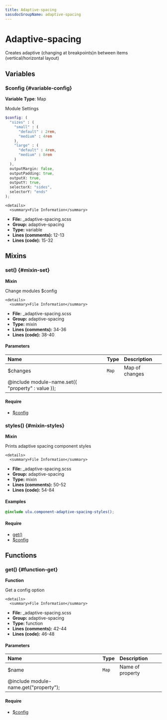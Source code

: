 ```yaml
---
title: Adaptive-spacing
sassdocGroupName: adaptive-spacing
---
```



# Adaptive-spacing

Creates adaptive (changing at breakpoints)n between items (vertical/horizontal layout)



## Variables




<div class="sassdoc-item-header">

###  $config {#variable-config}

  <div class="sassdoc-item-header__labels">
    <span class="tag tag--primary"><strong>Variable</strong></span> <span class="tag"><strong>Type</strong>: Map</span>
  </div>

</div>

  

Module Settings
    
    

``` scss
$config: (
  "sizes" : (
    "small" : (
      "default" : 2rem,
      "medium" : 4rem
    ),
    "large" : (
      "default" : 4rem,
      "medium" : 8rem
    )
  ),
  outputMargin: false,
  outputPadding: true,
  outputX: true,
  outputY: true,
  selectorX: "sides",
  selectorY: "ends"
);
```
  

    <details>
      <summary>File Information</summary>
- **File:** _adaptive-spacing.scss
- **Group:** adaptive-spacing
- **Type:** variable
- **Lines (comments):** 12-13
- **Lines (code):** 15-32
    </details>
    
  

## Mixins




<div class="sassdoc-item-header">

###  set() {#mixin-set}

  <div class="sassdoc-item-header__labels">
    <span class="tag tag--primary"><strong>Mixin</strong></span>
  </div>

</div>

  

Change modules $config
    
    

    <details>
      <summary>File Information</summary>
- **File:** _adaptive-spacing.scss
- **Group:** adaptive-spacing
- **Type:** mixin
- **Lines (comments):** 34-36
- **Lines (code):** 38-40
    </details>
    

#### Parameters


|Name|Type|Description|
|:--|:--|:--|
|$changes|`Map`|Map of changes
  @include module-name.set(( "property" : value ));|

    

#### Require

- [$config](/sass/components/adaptive-spacing/#variable-config)
  


<div class="sassdoc-item-header">

###  styles() {#mixin-styles}

  <div class="sassdoc-item-header__labels">
    <span class="tag tag--primary"><strong>Mixin</strong></span>
  </div>

</div>

  

Prints adaptive spacing component styles
    
    

    <details>
      <summary>File Information</summary>
- **File:** _adaptive-spacing.scss
- **Group:** adaptive-spacing
- **Type:** mixin
- **Lines (comments):** 50-52
- **Lines (code):** 54-84
    </details>
    

#### Examples

      


``` scss
@include ulu.component-adaptive-spacing-styles();
```
  

      

#### Require

- [get()](/sass/components/adaptive-spacing/#function-get)
- [$config](/sass/components/adaptive-spacing/#variable-config)
  
  

## Functions




<div class="sassdoc-item-header">

###  get() {#function-get}

  <div class="sassdoc-item-header__labels">
    <span class="tag tag--primary"><strong>Function</strong></span>
  </div>

</div>

  

Get a config option
    
    

    <details>
      <summary>File Information</summary>
- **File:** _adaptive-spacing.scss
- **Group:** adaptive-spacing
- **Type:** function
- **Lines (comments):** 42-44
- **Lines (code):** 46-48
    </details>
    

#### Parameters


|Name|Type|Description|
|:--|:--|:--|
|$name|`Map`|Name of property
  @include module-name.get("property");|

    

#### Require

- [$config](/sass/components/adaptive-spacing/#variable-config)
  
  
  